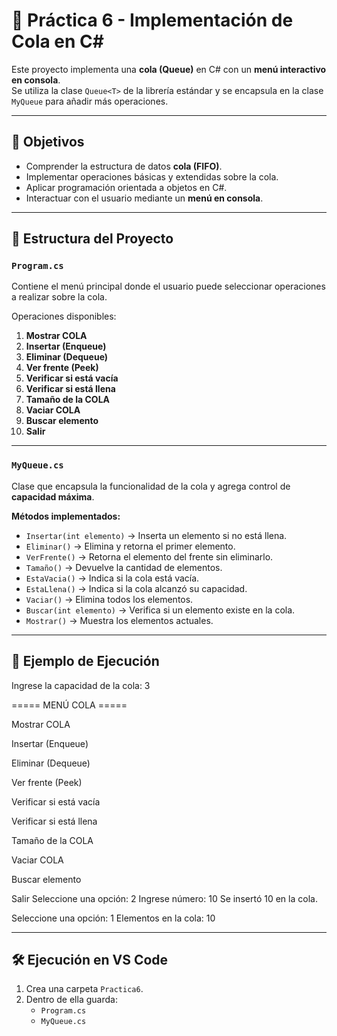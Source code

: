 # 📘 Práctica 6 - Implementación de Cola en C#

Este proyecto implementa una **cola (Queue)** en C# con un **menú interactivo en consola**.  
Se utiliza la clase `Queue<T>` de la librería estándar y se encapsula en la clase `MyQueue` para añadir más operaciones.

---

## 🎯 Objetivos
- Comprender la estructura de datos **cola (FIFO)**.
- Implementar operaciones básicas y extendidas sobre la cola.
- Aplicar programación orientada a objetos en C#.
- Interactuar con el usuario mediante un **menú en consola**.

---

## 🔹 Estructura del Proyecto

### `Program.cs`
Contiene el menú principal donde el usuario puede seleccionar operaciones a realizar sobre la cola.

Operaciones disponibles:
1. **Mostrar COLA**
2. **Insertar (Enqueue)**
3. **Eliminar (Dequeue)**
4. **Ver frente (Peek)**
5. **Verificar si está vacía**
6. **Verificar si está llena**
7. **Tamaño de la COLA**
8. **Vaciar COLA**
9. **Buscar elemento**
0. **Salir**

---

### `MyQueue.cs`
Clase que encapsula la funcionalidad de la cola y agrega control de **capacidad máxima**.

**Métodos implementados:**
- `Insertar(int elemento)` → Inserta un elemento si no está llena.
- `Eliminar()` → Elimina y retorna el primer elemento.
- `VerFrente()` → Retorna el elemento del frente sin eliminarlo.
- `Tamaño()` → Devuelve la cantidad de elementos.
- `EstaVacia()` → Indica si la cola está vacía.
- `EstaLlena()` → Indica si la cola alcanzó su capacidad.
- `Vaciar()` → Elimina todos los elementos.
- `Buscar(int elemento)` → Verifica si un elemento existe en la cola.
- `Mostrar()` → Muestra los elementos actuales.

---

## 📌 Ejemplo de Ejecución
Ingrese la capacidad de la cola: 3

===== MENÚ COLA =====

Mostrar COLA

Insertar (Enqueue)

Eliminar (Dequeue)

Ver frente (Peek)

Verificar si está vacía

Verificar si está llena

Tamaño de la COLA

Vaciar COLA

Buscar elemento

Salir
Seleccione una opción: 2
Ingrese número: 10
Se insertó 10 en la cola.

Seleccione una opción: 1
Elementos en la cola:
10

---

## 🛠️ Ejecución en VS Code

1. Crea una carpeta `Practica6`.
2. Dentro de ella guarda:
   - `Program.cs`
   - `MyQueue.cs`
